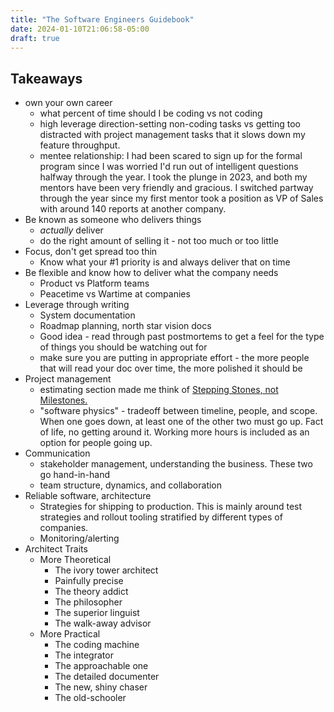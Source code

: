 ```yaml
---
title: "The Software Engineers Guidebook"
date: 2024-01-10T21:06:58-05:00
draft: true
---
```


## Takeaways

- own your own career
  - what percent of time should I be coding vs not coding
  - high leverage direction-setting non-coding tasks vs getting too distracted with project management tasks that it slows down my feature throughput.
  - mentee relationship: I had been scared to sign up for the formal program since I was worried I'd run out of intelligent questions halfway through the year. I took the plunge in 2023, and both my mentors have been very friendly and gracious. I switched partway through the year since my first mentor took a position as VP of Sales with around 140 reports at another company.
- Be known as someone who delivers things
  - _actually_ deliver
  - do the right amount of selling it - not too much or too little
- Focus, don't get spread too thin
  - Know what your #1 priority is and always deliver that on time
- Be flexible and know how to deliver what the company needs
  - Product vs Platform teams
  - Peacetime vs Wartime at companies
- Leverage through writing
  - System documentation
  - Roadmap planning, north star vision docs
  - Good idea - read through past postmortems to get a feel for the type of things you should be watching out for
  - make sure you are putting in appropriate effort - the more people that will read your doc over time, the more polished it should be
- Project management
  - estimating section made me think of [Stepping Stones, not Milestones.](https://medium.com/@jamesacowling/stepping-stones-not-milestones-e6be0073563f)
  - "software physics" - tradeoff between timeline, people, and scope. When one goes down, at least one of the other two must go up. Fact of life, no getting around it. Working more hours is included as an option for people going up.
- Communication
  - stakeholder management, understanding the business. These two go hand-in-hand
  - team structure, dynamics, and collaboration
- Reliable software, architecture
  - Strategies for shipping to production. This is mainly around test strategies and rollout tooling stratified by different types of companies.
  - Monitoring/alerting
- Architect Traits
  - More Theoretical
    - The ivory tower architect
    - Painfully precise
    - The theory addict
    - The philosopher
    - The superior linguist
    - The walk-away advisor
  - More Practical
    - The coding machine
    - The integrator
    - The approachable one
    - The detailed documenter
    - The new, shiny chaser
    - The old-schooler
